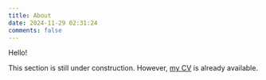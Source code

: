 ```yaml
---
title: About
date: 2024-11-29 02:31:24
comments: false
---
```


Hello!

This section is still under construction. However, [my CV](http://cv.yaskovdev.com) is already available.
